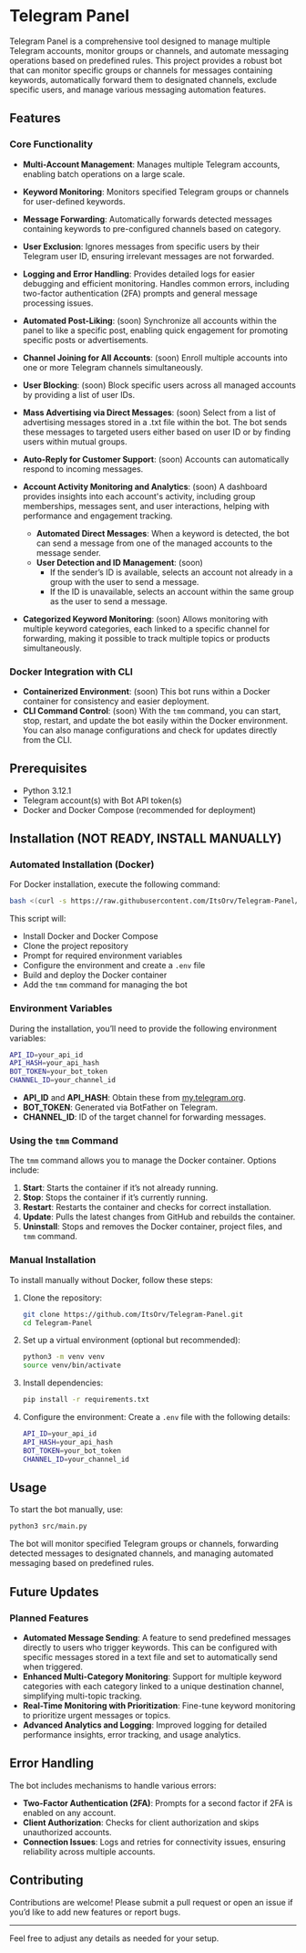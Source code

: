 # Telegram Panel

Telegram Panel is a comprehensive tool designed to manage multiple Telegram accounts, monitor groups or channels, and automate messaging operations based on predefined rules. This project provides a robust bot that can monitor specific groups or channels for messages containing keywords, automatically forward them to designated channels, exclude specific users, and manage various messaging automation features. 

## Features

### Core Functionality
- **Multi-Account Management**: Manages multiple Telegram accounts, enabling batch operations on a large scale.
- **Keyword Monitoring**: Monitors specified Telegram groups or channels for user-defined keywords.
- **Message Forwarding**: Automatically forwards detected messages containing keywords to pre-configured channels based on category.
- **User Exclusion**: Ignores messages from specific users by their Telegram user ID, ensuring irrelevant messages are not forwarded.
- **Logging and Error Handling**: Provides detailed logs for easier debugging and efficient monitoring. Handles common errors, including two-factor authentication (2FA) prompts and general message processing issues.
- **Automated Post-Liking**: (soon) Synchronize all accounts within the panel to like a specific post, enabling quick engagement for promoting specific posts or advertisements.
- **Channel Joining for All Accounts**: (soon) Enroll multiple accounts into one or more Telegram channels simultaneously.
- **User Blocking**: (soon) Block specific users across all managed accounts by providing a list of user IDs.
- **Mass Advertising via Direct Messages**: (soon) Select from a list of advertising messages stored in a .txt file within the bot. The bot sends these messages to targeted users either based on user ID or by finding users within mutual groups.
- **Auto-Reply for Customer Support**: (soon) Accounts can automatically respond to incoming messages.
- **Account Activity Monitoring and Analytics**: (soon) A dashboard provides insights into each account's activity, including group memberships, messages sent, and user interactions, helping with performance and engagement tracking.

  - **Automated Direct Messages**: When a keyword is detected, the bot can send a message from one of the managed accounts to the message sender.
  - **User Detection and ID Management**: (soon)
    - If the sender’s ID is available, selects an account not already in a group with the user to send a message.
    - If the ID is unavailable, selects an account within the same group as the user to send a message.

- **Categorized Keyword Monitoring**: (soon) Allows monitoring with multiple keyword categories, each linked to a specific channel for forwarding, making it possible to track multiple topics or products simultaneously.

### Docker Integration with CLI
- **Containerized Environment**: (soon) This bot runs within a Docker container for consistency and easier deployment.
- **CLI Command Control**: (soon) With the `tmm` command, you can start, stop, restart, and update the bot easily within the Docker environment. You can also manage configurations and check for updates directly from the CLI.

## Prerequisites

- Python 3.12.1
- Telegram account(s) with Bot API token(s)
- Docker and Docker Compose (recommended for deployment)

## Installation (NOT READY, INSTALL MANUALLY)

### Automated Installation (Docker)
For Docker installation, execute the following command:

```bash
bash <(curl -s https://raw.githubusercontent.com/ItsOrv/Telegram-Panel/main/install.sh)
```

This script will:
- Install Docker and Docker Compose
- Clone the project repository
- Prompt for required environment variables
- Configure the environment and create a `.env` file
- Build and deploy the Docker container
- Add the `tmm` command for managing the bot

### Environment Variables

During the installation, you’ll need to provide the following environment variables:

```bash
API_ID=your_api_id
API_HASH=your_api_hash
BOT_TOKEN=your_bot_token
CHANNEL_ID=your_channel_id
```

- **API_ID** and **API_HASH**: Obtain these from [my.telegram.org](https://my.telegram.org).
- **BOT_TOKEN**: Generated via BotFather on Telegram.
- **CHANNEL_ID**: ID of the target channel for forwarding messages.

### Using the `tmm` Command

The `tmm` command allows you to manage the Docker container. Options include:
1. **Start**: Starts the container if it’s not already running.
2. **Stop**: Stops the container if it’s currently running.
3. **Restart**: Restarts the container and checks for correct installation.
4. **Update**: Pulls the latest changes from GitHub and rebuilds the container.
5. **Uninstall**: Stops and removes the Docker container, project files, and `tmm` command.

### Manual Installation

To install manually without Docker, follow these steps:

1. Clone the repository:
   ```bash
   git clone https://github.com/ItsOrv/Telegram-Panel.git
   cd Telegram-Panel
   ```

2. Set up a virtual environment (optional but recommended):
   ```bash
   python3 -m venv venv
   source venv/bin/activate
   ```

3. Install dependencies:
   ```bash
   pip install -r requirements.txt
   ```

4. Configure the environment:
   Create a `.env` file with the following details:
   ```bash
   API_ID=your_api_id
   API_HASH=your_api_hash
   BOT_TOKEN=your_bot_token
   CHANNEL_ID=your_channel_id
   ```

## Usage

To start the bot manually, use:
```bash
python3 src/main.py
```

The bot will monitor specified Telegram groups or channels, forwarding detected messages to designated channels, and managing automated messaging based on predefined rules.

## Future Updates

### Planned Features
- **Automated Message Sending**: A feature to send predefined messages directly to users who trigger keywords. This can be configured with specific messages stored in a text file and set to automatically send when triggered.
- **Enhanced Multi-Category Monitoring**: Support for multiple keyword categories with each category linked to a unique destination channel, simplifying multi-topic tracking.
- **Real-Time Monitoring with Prioritization**: Fine-tune keyword monitoring to prioritize urgent messages or topics.
- **Advanced Analytics and Logging**: Improved logging for detailed performance insights, error tracking, and usage analytics.

## Error Handling

The bot includes mechanisms to handle various errors:
- **Two-Factor Authentication (2FA)**: Prompts for a second factor if 2FA is enabled on any account.
- **Client Authorization**: Checks for client authorization and skips unauthorized accounts.
- **Connection Issues**: Logs and retries for connectivity issues, ensuring reliability across multiple accounts.

## Contributing

Contributions are welcome! Please submit a pull request or open an issue if you’d like to add new features or report bugs.

---

Feel free to adjust any details as needed for your setup.
